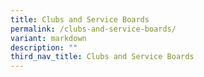 ```yaml
---
title: Clubs and Service Boards
permalink: /clubs-and-service-boards/
variant: markdown
description: ""
third_nav_title: Clubs and Service Boards
---
```

